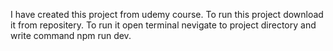 I have created this project from udemy course. To run this project download it from repositery.
To run it open terminal nevigate to project directory and write command npm run dev. 
